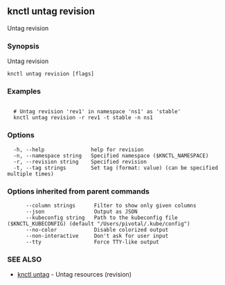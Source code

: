 ## knctl untag revision

Untag revision

### Synopsis

Untag revision

```
knctl untag revision [flags]
```

### Examples

```

  # Untag revision 'rev1' in namespace 'ns1' as 'stable'
  knctl untag revision -r rev1 -t stable -n ns1
```

### Options

```
  -h, --help               help for revision
  -n, --namespace string   Specified namespace ($KNCTL_NAMESPACE)
  -r, --revision string    Specified revision
  -t, --tag strings        Set tag (format: value) (can be specified multiple times)
```

### Options inherited from parent commands

```
      --column strings      Filter to show only given columns
      --json                Output as JSON
      --kubeconfig string   Path to the kubeconfig file ($KNCTL_KUBECONFIG) (default "/Users/pivotal/.kube/config")
      --no-color            Disable colorized output
      --non-interactive     Don't ask for user input
      --tty                 Force TTY-like output
```

### SEE ALSO

* [knctl untag](knctl_untag.md)	 - Untag resources (revision)

